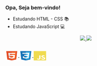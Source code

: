 ### Opa, Seja bem-vindo!

- Estudando HTML - CSS 📚
- Estudando JavaScript 💻

<div align="center">
  <a href="https://github.com/Torres-Biel">
  <img height="140em" src="https://github-readme-stats.vercel.app/api?username=torres-biel&show_icons=true&theme=cobalt&include_all_commits=true&count_private=true"/>
  <img height="140em" src="https://github-readme-stats.vercel.app/api/top-langs/?username=torres-biel&layout=compact&langs_count=7&theme=cobalt"/>
</div>

  ##
  
   <img align="center" alt="Torres-Biel-HTML" height="30" width="40" src="https://raw.githubusercontent.com/devicons/devicon/master/icons/html5/html5-original.svg">
   <img align="center" alt="Torres-Biel-CSS" height="30" width="40" src="https://raw.githubusercontent.com/devicons/devicon/master/icons/css3/css3-original.svg">
  <img align="center" alt="Torres-Biel-Js" height="30" width="40" src="https://raw.githubusercontent.com/devicons/devicon/master/icons/javascript/javascript-plain.svg"> 

